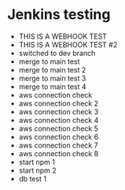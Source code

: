 # Jenkins testing

- THIS IS A WEBHOOK TEST
- THIS IS A WEBHOOK TEST #2
- switched to dev branch
- merge to main test
- merge to main test 2
- merge to main test 3
- merge to main test 4
- aws connection check
- aws connection check 2
- aws connection check 3
- aws connection check 4
- aws connection check 5
- aws connection check 6
- aws connection check 7
- aws connection check 8
- start npm 1
- start npm 2
- db test 1